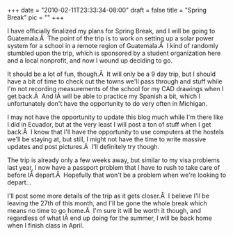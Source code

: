 
+++
date = "2010-02-11T23:33:34-08:00"
draft = false
title = "Spring Break"
pic = ""
+++

<p>I have officially finalized my plans for Spring Break, and I will be going to Guatemala.Â  The point of the trip is to work on setting up a solar power system for a school in a remote region of Guatemala.Â  I kind of randomly stumbled upon the trip, which is sponsored by a student organization here and a local nonprofit, and now I wound up deciding to go.
</p>
<p>
It should be a lot of fun, though.Â  It will only be a 9 day trip, but I should have a bit of time to check out the towns we'll pass through and stuff while I'm not recording measurements of the school for my CAD drawings when I get back.Â  And IÂ will be able to practice my Spanish a bit, which I unfortunately don't have the opportunity to do very often in Michigan.
</p>
<p>
I may not have the opportunity to update this blog much while I'm there like I did in Ecuador, but at the very least I will post a ton of stuff when I get back.Â  I know that I'll have the opportunity to use computers at the hostels we'll be staying at, but still, I might not have the time to write massive updates and post pictures.Â  I'll definitely try though.
</p>
<p>
The trip is already only a few weeks away, but similar to my visa problems last year, I now have a passport problem that I have to rush to take care of before IÂ depart.Â  Hopefully that won't be a problem when we're looking to depart...
</p>
<p>
I'll post some more details of the trip as it gets closer.Â  I believe I'll be leaving the 27th of this month, and I'll be gone the whole break which means no time to go home.Â  I'm sure it will be worth it though, and regardless of what IÂ end up doing for the summer, I will be back home when I finish class in April.
</p>